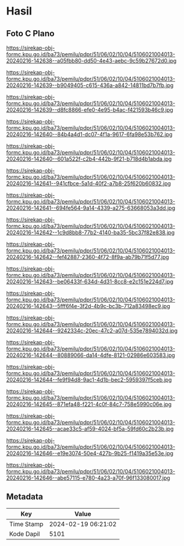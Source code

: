 # Hasil

## Foto C Plano

https://sirekap-obj-formc.kpu.go.id/ba73/pemilu/pdpr/51/06/02/10/04/5106021004013-20240216-142638--a05fbb80-dd50-4e43-aebc-9c59b27672d0.jpg

https://sirekap-obj-formc.kpu.go.id/ba73/pemilu/pdpr/51/06/02/10/04/5106021004013-20240216-142639--b9049405-c615-436a-a842-14811bd7b7fb.jpg

https://sirekap-obj-formc.kpu.go.id/ba73/pemilu/pdpr/51/06/02/10/04/5106021004013-20240216-142639--d8fc8866-efe0-4e95-b4ac-f421593b46c9.jpg

https://sirekap-obj-formc.kpu.go.id/ba73/pemilu/pdpr/51/06/02/10/04/5106021004013-20240216-142640--84b4a4d1-dc07-4f1a-9617-6fa98e53b762.jpg

https://sirekap-obj-formc.kpu.go.id/ba73/pemilu/pdpr/51/06/02/10/04/5106021004013-20240216-142640--601a522f-c2b4-442b-9f21-b718d4b1abda.jpg

https://sirekap-obj-formc.kpu.go.id/ba73/pemilu/pdpr/51/06/02/10/04/5106021004013-20240216-142641--941cfbce-5a1d-40f2-a7b8-25f620b60832.jpg

https://sirekap-obj-formc.kpu.go.id/ba73/pemilu/pdpr/51/06/02/10/04/5106021004013-20240216-142641--694fe564-9a14-4339-a275-63668053a3dd.jpg

https://sirekap-obj-formc.kpu.go.id/ba73/pemilu/pdpr/51/06/02/10/04/5106021004013-20240216-142642--1c9d8bb8-77b2-4140-ba35-5bc37f82e838.jpg

https://sirekap-obj-formc.kpu.go.id/ba73/pemilu/pdpr/51/06/02/10/04/5106021004013-20240216-142642--fef42887-2360-4f72-8f9a-ab79b71f5d77.jpg

https://sirekap-obj-formc.kpu.go.id/ba73/pemilu/pdpr/51/06/02/10/04/5106021004013-20240216-142643--be06433f-634d-4d31-8cc8-e2c151e224d7.jpg

https://sirekap-obj-formc.kpu.go.id/ba73/pemilu/pdpr/51/06/02/10/04/5106021004013-20240216-142643--5fff6f4e-3f2d-4b9c-bc3b-712a83498ec9.jpg

https://sirekap-obj-formc.kpu.go.id/ba73/pemilu/pdpr/51/06/02/10/04/5106021004013-20240216-142644--9242334c-20ec-47c2-a07d-535e7894032d.jpg

https://sirekap-obj-formc.kpu.go.id/ba73/pemilu/pdpr/51/06/02/10/04/5106021004013-20240216-142644--80889066-da14-4dfe-8121-02986e603583.jpg

https://sirekap-obj-formc.kpu.go.id/ba73/pemilu/pdpr/51/06/02/10/04/5106021004013-20240216-142644--fe9f94d8-9ac1-4d1b-bec2-5959397f5ceb.jpg

https://sirekap-obj-formc.kpu.go.id/ba73/pemilu/pdpr/51/06/02/10/04/5106021004013-20240216-142645--871efa48-f221-4c0f-84c7-758e5990c06e.jpg

https://sirekap-obj-formc.kpu.go.id/ba73/pemilu/pdpr/51/06/02/10/04/5106021004013-20240216-142645--acae33c5-af59-4024-bf5a-59fd60c2b23b.jpg

https://sirekap-obj-formc.kpu.go.id/ba73/pemilu/pdpr/51/06/02/10/04/5106021004013-20240216-142646--e19e3074-50e4-427b-9b25-f1419a35e53e.jpg

https://sirekap-obj-formc.kpu.go.id/ba73/pemilu/pdpr/51/06/02/10/04/5106021004013-20240216-142646--abe57115-e780-4a23-a70f-96f133080017.jpg


## Metadata

| Key        | Value               |
| ---------- | ------------------- |
| Time Stamp | 2024-02-19 06:21:02 |
| Kode Dapil | 5101                |



